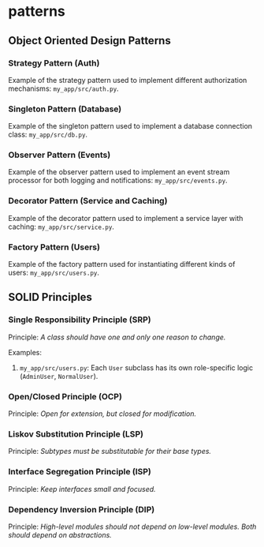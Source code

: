 # patterns

## Object Oriented Design Patterns

### Strategy Pattern (Auth)

Example of the strategy pattern used to implement different authorization mechanisms: `my_app/src/auth.py`.

### Singleton Pattern (Database)

Example of the singleton pattern used to implement a database connection class: `my_app/src/db.py`.

### Observer Pattern (Events)

Example of the observer pattern used to implement an event stream processor for both logging and notifications: `my_app/src/events.py`.

### Decorator Pattern (Service and Caching)

Example of the decorator pattern used to implement a service layer with caching: `my_app/src/service.py`.

### Factory Pattern (Users)

Example of the factory pattern used for instantiating different kinds of users: `my_app/src/users.py`.

## SOLID Principles

### Single Responsibility Principle (SRP)

Principle: _A class should have one and only one reason to change._

Examples:
1. `my_app/src/users.py`: Each `User` subclass has its own role-specific logic (`AdminUser`, `NormalUser`).

### Open/Closed Principle (OCP)

Principle: _Open for extension, but closed for modification._

### Liskov Substitution Principle (LSP)

Principle: _Subtypes must be substitutable for their base types._

### Interface Segregation Principle (ISP)

Principle: _Keep interfaces small and focused._

### Dependency Inversion Principle (DIP)

Principle: _High-level modules should not depend on low-level modules. Both should depend on abstractions._
